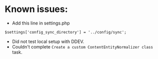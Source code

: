 # Known issues:
- Add this line in settings.php

```
$settings['config_sync_directory'] = '../config/sync';
```
- Did not test local setup with DDEV.
- Couldn't complete `Create a custom ContentEntityNormalizer class` task.

